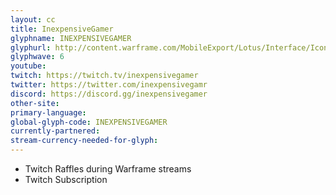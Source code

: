 ```yaml
---
layout: cc
title: InexpensiveGamer
glyphname: INEXPENSIVEGAMER
glyphurl: http://content.warframe.com/MobileExport/Lotus/Interface/Icons/Player/ContentCreators/InexpensiveGamer.png
glyphwave: 6
youtube: 
twitch: https://twitch.tv/inexpensivegamer
twitter: https://twitter.com/inexpensivegamr
discord: https://discord.gg/inexpensivegamer
other-site: 
primary-language: 
global-glyph-code: INEXPENSIVEGAMER
currently-partnered: 
stream-currency-needed-for-glyph: 
---
```

* Twitch Raffles during Warframe streams
* Twitch Subscription
